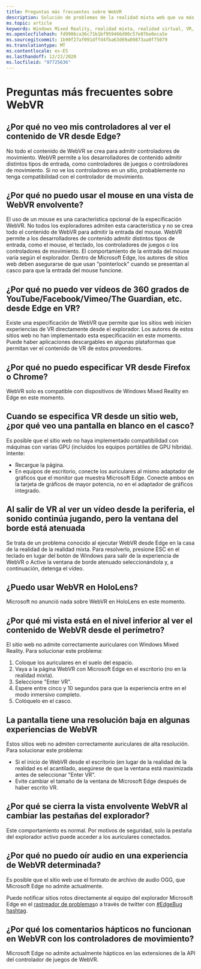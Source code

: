 ```yaml
---
title: Preguntas más frecuentes sobre WebVR
description: Solución de problemas de la realidad mixta web que va más allá de nuestra documentación de soporte técnico estándar para el consumidor.
ms.topic: article
keywords: Windows Mixed Reality, realidad mixta, realidad virtual, VR, MR, solución de problemas, errores, ayuda, soporte técnico, WebVR
ms.openlocfilehash: fd9906ca36c71b1bf959466d90c57e07be0eca5e
ms.sourcegitcommit: 1b90f27af091dffd4fba63d69a89873aa0f75079
ms.translationtype: MT
ms.contentlocale: es-ES
ms.lasthandoff: 12/22/2020
ms.locfileid: "97725636"
---
```

# <a name="webvr-faqs"></a>Preguntas más frecuentes sobre WebVR

## <a name="why-cant-i-see-my-controllers-when-viewing-vr-content-from-edge"></a>¿Por qué no veo mis controladores al ver el contenido de VR desde Edge?

No todo el contenido de WebVR se crea para admitir controladores de movimiento. WebVR permite a los desarrolladores de contenido admitir distintos tipos de entrada, como controladores de juegos o controladores de movimiento. Si no ve los controladores en un sitio, probablemente no tenga compatibilidad con el controlador de movimiento.

## <a name="why-cant-i-use-the-mouse-in-an-immersive-webvr-view"></a>¿Por qué no puedo usar el mouse en una vista de WebVR envolvente?

El uso de un mouse es una característica opcional de la especificación WebVR. No todos los exploradores admiten esta característica y no se crea todo el contenido de WebVR para admitir la entrada del mouse. WebVR permite a los desarrolladores de contenido admitir distintos tipos de entrada, como el mouse, el teclado, los controladores de juegos o los controladores de movimiento. El comportamiento de la entrada del mouse varía según el explorador. Dentro de Microsoft Edge, los autores de sitios web deben asegurarse de que usan "pointerlock" cuando se presentan al casco para que la entrada del mouse funcione.

## <a name="why-cant-i-view-360-degree-videos-from-youtubefacebookvimeothe-guardian-etc-from-edge-in-vr"></a>¿Por qué no puedo ver vídeos de 360 grados de YouTube/Facebook/Vimeo/The Guardian, etc. desde Edge en VR?

Existe una especificación de WebVR que permite que los sitios web inicien experiencias de VR directamente desde el explorador. Los autores de estos sitios web no han implementado esta especificación en este momento. Puede haber aplicaciones descargables en algunas plataformas que permitan ver el contenido de VR de estos proveedores.

## <a name="why-cant-i-enter-vr-from-firefox-or-chrome"></a>¿Por qué no puedo especificar VR desde Firefox o Chrome?

WebVR solo es compatible con dispositivos de Windows Mixed Reality en Edge en este momento.

## <a name="when-i-enter-vr-from-a-website-why-do-i-see-a-blank-screen-in-my-headset"></a>Cuando se especifica VR desde un sitio web, ¿por qué veo una pantalla en blanco en el casco?

Es posible que el sitio web no haya implementado compatibilidad con máquinas con varias GPU (incluidos los equipos portátiles de GPU híbrida). Intente:

* Recargue la página.
* En equipos de escritorio, conecte los auriculares al mismo adaptador de gráficos que el monitor que muestra Microsoft Edge. Conecte ambos en la tarjeta de gráficos de mayor potencia, no en el adaptador de gráficos integrado.

## <a name="when-i-exit-vr-when-watching-a-video-from-edge-the-sound-continues-playing-but-the-edge-window-is-grayed-out"></a>Al salir de VR al ver un vídeo desde la periferia, el sonido continúa jugando, pero la ventana del borde está atenuada

Se trata de un problema conocido al ejecutar WebVR desde Edge en la casa de la realidad de la realidad mixta. Para resolverlo, presione ESC en el teclado en lugar del botón de Windows para salir de la experiencia de WebVR o Active la ventana de borde atenuado seleccionándola y, a continuación, detenga el vídeo.

## <a name="can-i-use-webvr-on-the-hololens"></a>¿Puedo usar WebVR en HoloLens?

Microsoft no anunció nada sobre WebVR en HoloLens en este momento.

## <a name="why-is-my-view-at-floor-level-when-viewing-webvr-content-from-edge"></a>¿Por qué mi vista está en el nivel inferior al ver el contenido de WebVR desde el perímetro?

El sitio web no admite correctamente auriculares con Windows Mixed Reality. Para solucionar este problema:

1. Coloque los auriculares en el suelo del espacio.
2. Vaya a la página WebVR con Microsoft Edge en el escritorio (no en la realidad mixta).
3. Seleccione "Enter VR".
4. Espere entre cinco y 10 segundos para que la experiencia entre en el modo inmersivo completo.
5. Colóquelo en el casco.

## <a name="the-display-is-low-resolution-in-some-webvr-experiences"></a>La pantalla tiene una resolución baja en algunas experiencias de WebVR

Estos sitios web no admiten correctamente auriculares de alta resolución. Para solucionar este problema:

* Si el inicio de WebVR desde el escritorio (en lugar de la realidad de la realidad es el acantilado, asegúrese de que la ventana está maximizada antes de seleccionar "Enter VR".
* Evite cambiar el tamaño de la ventana de Microsoft Edge después de haber escrito VR.

## <a name="why-does-the-webvr-immersive-view-exit-when-i-change-browser-tabs"></a>¿Por qué se cierra la vista envolvente WebVR al cambiar las pestañas del explorador?

Este comportamiento es normal. Por motivos de seguridad, solo la pestaña del explorador activo puede acceder a los auriculares conectados.

## <a name="why-cant-i-hear-audio-on-a-particular-webvr-experience"></a>¿Por qué no puedo oír audio en una experiencia de WebVR determinada?

Es posible que el sitio web use el formato de archivo de audio OGG, que Microsoft Edge no admite actualmente.

Puede notificar sitios rotos directamente al equipo del explorador Microsoft Edge en el [rastreador de problemas](https://developer.microsoft.com/microsoft-edge/platform/issues/)o a través de twitter con [#EdgeBug hashtag](https://blogs.windows.com/msedgedev/2016/08/11/edgebug-twitter/).

## <a name="why-does-haptic-feedback-not-work-in-webvr-with-motion-controllers"></a>¿Por qué los comentarios hápticos no funcionan en WebVR con los controladores de movimiento?

Microsoft Edge no admite actualmente hápticos en las extensiones de la API del controlador de juegos de WebVR.